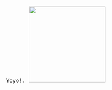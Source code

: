 <p align="center">
  <br>
  <samp>
    Yoyo!<b><a rel="nofollow noopener noreferrer" target="_blank" href="https://twitter.com/ii4xd"></a></b>.
</samp>

  <img src="https://i.imgur.com/xHYaH9o.gif" width="200"/>

</p>
